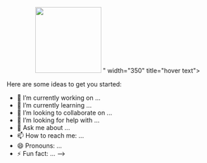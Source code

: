<p align="center">
  <img src="<svg width="700" height="150" viewBox="0 0 700 150" fill="none" xmlns="http://www.w3.org/2000/svg">
<rect width="700" height="150" fill="#F5F5F5"/>
<rect width="700" height="150" fill="url(#paint0_linear_0_1)"/>
<g filter="url(#filter0_d_0_1)">
<path d="M208.016 89.48C205.216 89.48 202.789 88.9733 200.736 87.96C198.683 86.9467 197.109 85.52 196.016 83.68C194.923 81.84 194.376 79.72 194.376 77.32C194.376 74.1467 195.096 71.2933 196.536 68.76C198.003 66.2 200.043 64.1867 202.656 62.72C205.296 61.2533 208.309 60.52 211.696 60.52C214.496 60.52 216.923 61.0267 218.976 62.04C221.029 63.0533 222.603 64.48 223.696 66.32C224.789 68.16 225.336 70.28 225.336 72.68C225.336 75.8533 224.603 78.72 223.136 81.28C221.696 83.8133 219.656 85.8133 217.016 87.28C214.403 88.7467 211.403 89.48 208.016 89.48ZM208.576 83.96C210.629 83.96 212.429 83.4667 213.976 82.48C215.523 81.4933 216.709 80.1733 217.536 78.52C218.363 76.8667 218.776 75.04 218.776 73.04C218.776 70.9067 218.109 69.2133 216.776 67.96C215.443 66.68 213.563 66.04 211.136 66.04C209.083 66.04 207.283 66.5333 205.736 67.52C204.189 68.5067 203.003 69.8267 202.176 71.48C201.349 73.1333 200.936 74.96 200.936 76.96C200.936 79.0933 201.603 80.8 202.936 82.08C204.269 83.3333 206.149 83.96 208.576 83.96ZM239.486 89.32C237.619 89.32 235.846 89.12 234.166 88.72C232.513 88.2933 231.219 87.7467 230.286 87.08L232.686 82.56C233.619 83.1733 234.753 83.6667 236.086 84.04C237.446 84.4133 238.806 84.6 240.166 84.6C241.579 84.6 242.633 84.4267 243.326 84.08C244.019 83.7067 244.366 83.1867 244.366 82.52C244.366 81.9867 244.059 81.6 243.446 81.36C242.833 81.12 241.846 80.8667 240.486 80.6C238.939 80.3067 237.659 79.9867 236.646 79.64C235.659 79.2933 234.793 78.7333 234.046 77.96C233.326 77.16 232.966 76.08 232.966 74.72C232.966 72.3467 233.953 70.4933 235.926 69.16C237.926 67.8267 240.539 67.16 243.766 67.16C245.259 67.16 246.713 67.32 248.126 67.64C249.539 67.96 250.739 68.4 251.726 68.96L249.486 73.52C247.726 72.4267 245.606 71.88 243.126 71.88C241.766 71.88 240.726 72.08 240.006 72.48C239.313 72.88 238.966 73.3867 238.966 74C238.966 74.56 239.273 74.9733 239.886 75.24C240.499 75.48 241.526 75.7467 242.966 76.04C244.486 76.3333 245.726 76.6533 246.686 77C247.673 77.32 248.526 77.8667 249.246 78.64C249.966 79.4133 250.326 80.4667 250.326 81.8C250.326 84.2 249.313 86.0533 247.286 87.36C245.286 88.6667 242.686 89.32 239.486 89.32ZM273.736 76.84L281.136 89H273.896L268.776 80.64L264.976 83.8L263.936 89H257.696L263.616 59.32H269.856L266.536 75.92L276.856 67.48H284.976L273.736 76.84ZM313.46 67.48L309.18 89H303.26L303.66 86.88C301.873 88.5067 299.673 89.32 297.06 89.32C295.38 89.32 293.833 88.9333 292.42 88.16C291.006 87.3867 289.873 86.28 289.02 84.84C288.193 83.3733 287.78 81.6533 287.78 79.68C287.78 77.3067 288.3 75.1733 289.34 73.28C290.406 71.36 291.846 69.8667 293.66 68.8C295.473 67.7067 297.473 67.16 299.66 67.16C302.966 67.16 305.3 68.24 306.66 70.4L307.22 67.48H313.46ZM298.98 84.16C300.206 84.16 301.3 83.8667 302.26 83.28C303.22 82.6667 303.966 81.8267 304.5 80.76C305.033 79.6933 305.3 78.4667 305.3 77.08C305.3 75.6133 304.86 74.4533 303.98 73.6C303.126 72.7467 301.926 72.32 300.38 72.32C299.153 72.32 298.06 72.6267 297.1 73.24C296.14 73.8267 295.393 74.6533 294.86 75.72C294.326 76.7867 294.06 78.0133 294.06 79.4C294.06 80.8667 294.486 82.0267 295.34 82.88C296.22 83.7333 297.433 84.16 298.98 84.16ZM329.437 70.04C330.37 69.0267 331.49 68.2933 332.797 67.84C334.13 67.3867 335.69 67.16 337.477 67.16L336.357 72.92C335.61 72.8667 335.13 72.84 334.917 72.84C333.024 72.84 331.504 73.3067 330.357 74.24C329.237 75.1733 328.477 76.6267 328.077 78.6L325.997 89H319.757L324.037 67.48H329.957L329.437 70.04ZM366.365 83.12H361.765L360.605 89H354.285L355.485 83.12H340.405L341.245 78.76L357.725 61H364.805L349.445 77.84H356.805L357.845 72.6H363.885L362.845 77.84H367.445L366.365 83.12ZM384.463 89.48C381.343 89.48 378.876 88.5467 377.063 86.68C375.25 84.7867 374.343 82.1867 374.343 78.88C374.343 75.52 374.956 72.44 376.183 69.64C377.436 66.84 379.17 64.6267 381.383 63C383.596 61.3467 386.116 60.52 388.943 60.52C392.063 60.52 394.53 61.4667 396.343 63.36C398.156 65.2267 399.063 67.8133 399.063 71.12C399.063 74.48 398.436 77.56 397.183 80.36C395.956 83.16 394.236 85.3867 392.023 87.04C389.81 88.6667 387.29 89.48 384.463 89.48ZM385.063 84C386.61 84 387.943 83.3333 389.063 82C390.21 80.6667 391.076 79.0133 391.663 77.04C392.25 75.04 392.543 73.12 392.543 71.28C392.543 69.4933 392.17 68.1733 391.423 67.32C390.703 66.44 389.676 66 388.343 66C386.796 66 385.45 66.6667 384.303 68C383.183 69.3333 382.33 71 381.743 73C381.156 74.9733 380.863 76.88 380.863 78.72C380.863 80.5067 381.223 81.84 381.943 82.72C382.69 83.5733 383.73 84 385.063 84ZM413.818 83.72H425.578L424.538 89H403.338L404.178 84.8L416.938 74.8C418.485 73.5467 419.551 72.4933 420.138 71.64C420.751 70.7867 421.058 69.8933 421.058 68.96C421.058 68.0267 420.698 67.28 419.978 66.72C419.285 66.16 418.271 65.88 416.938 65.88C415.818 65.88 414.738 66.1333 413.698 66.64C412.658 67.1467 411.751 67.8667 410.978 68.8L406.618 65.64C407.765 64.0667 409.338 62.8267 411.338 61.92C413.338 60.9867 415.525 60.52 417.898 60.52C419.845 60.52 421.551 60.84 423.018 61.48C424.511 62.12 425.658 63.0133 426.458 64.16C427.285 65.3067 427.698 66.6 427.698 68.04C427.698 69.7733 427.218 71.4 426.258 72.92C425.298 74.44 423.631 76.12 421.258 77.96L413.818 83.72ZM446.252 60.52C448.492 60.52 450.452 60.96 452.132 61.84C453.839 62.72 455.159 64.0267 456.092 65.76C457.052 67.4667 457.532 69.5467 457.532 72C457.532 74.8267 456.932 77.5867 455.732 80.28C454.532 82.9467 452.665 85.1467 450.132 86.88C447.599 88.6133 444.465 89.48 440.732 89.48C439.185 89.48 437.705 89.32 436.292 89C434.905 88.6533 433.772 88.1867 432.892 87.6L435.852 82.84C437.185 83.7467 438.932 84.2 441.092 84.2C443.705 84.2 445.785 83.4667 447.332 82C448.905 80.5333 449.945 78.64 450.452 76.32C448.852 77.8133 446.759 78.56 444.172 78.56C442.492 78.56 440.959 78.24 439.572 77.6C438.185 76.96 437.079 76.04 436.252 74.84C435.425 73.6133 435.012 72.16 435.012 70.48C435.012 68.48 435.492 66.7333 436.452 65.24C437.439 63.72 438.785 62.56 440.492 61.76C442.199 60.9333 444.119 60.52 446.252 60.52ZM445.852 73.72C447.372 73.72 448.599 73.3067 449.532 72.48C450.465 71.6533 450.932 70.6 450.932 69.32C450.932 68.2 450.519 67.2667 449.692 66.52C448.865 65.7467 447.745 65.36 446.332 65.36C444.892 65.36 443.719 65.7733 442.812 66.6C441.905 67.4267 441.452 68.5333 441.452 69.92C441.452 71.0933 441.852 72.0267 442.652 72.72C443.452 73.3867 444.519 73.72 445.852 73.72ZM478.406 61L472.806 89H466.326L470.886 66.2H465.286L466.326 61H478.406ZM492.71 83.72H504.47L503.43 89H482.23L483.07 84.8L495.83 74.8C497.377 73.5467 498.444 72.4933 499.03 71.64C499.644 70.7867 499.95 69.8933 499.95 68.96C499.95 68.0267 499.59 67.28 498.87 66.72C498.177 66.16 497.164 65.88 495.83 65.88C494.71 65.88 493.63 66.1333 492.59 66.64C491.55 67.1467 490.644 67.8667 489.87 68.8L485.51 65.64C486.657 64.0667 488.23 62.8267 490.23 61.92C492.23 60.9867 494.417 60.52 496.79 60.52C498.737 60.52 500.444 60.84 501.91 61.48C503.404 62.12 504.55 63.0133 505.35 64.16C506.177 65.3067 506.59 66.6 506.59 68.04C506.59 69.7733 506.11 71.4 505.15 72.92C504.19 74.44 502.524 76.12 500.15 77.96L492.71 83.72Z" fill="white"/>
<path d="M200.736 87.96L201.178 87.0633L201.178 87.0633L200.736 87.96ZM196.016 83.68L196.876 83.1692L196.876 83.1692L196.016 83.68ZM196.536 68.76L195.668 68.2629L195.667 68.2658L196.536 68.76ZM202.656 62.72L202.17 61.8458L202.167 61.8479L202.656 62.72ZM218.976 62.04L218.533 62.9367L218.533 62.9367L218.976 62.04ZM223.136 81.28L222.268 80.7829L222.267 80.7858L223.136 81.28ZM217.016 87.28L216.53 86.4058L216.527 86.4079L217.016 87.28ZM213.976 82.48L213.438 81.6369L213.438 81.6369L213.976 82.48ZM217.536 78.52L218.43 78.9672L218.43 78.9672L217.536 78.52ZM216.776 67.96L216.083 68.6814L216.091 68.6886L216.776 67.96ZM202.176 71.48L201.282 71.0328L201.282 71.0328L202.176 71.48ZM202.936 82.08L202.243 82.8014L202.251 82.8086L202.936 82.08ZM208.016 88.48C205.336 88.48 203.067 87.9952 201.178 87.0633L200.293 88.8567C202.512 89.9515 205.096 90.48 208.016 90.48V88.48ZM201.178 87.0633C199.286 86.1293 197.863 84.8312 196.876 83.1692L195.156 84.1908C196.355 86.2088 198.079 87.7641 200.293 88.8567L201.178 87.0633ZM196.876 83.1692C195.885 81.5019 195.376 79.5625 195.376 77.32H193.376C193.376 79.8775 193.96 82.1781 195.156 84.1908L196.876 83.1692ZM195.376 77.32C195.376 74.3041 196.058 71.6237 197.405 69.2542L195.667 68.2658C194.133 70.963 193.376 73.9893 193.376 77.32H195.376ZM197.404 69.2571C198.779 66.8566 200.687 64.9717 203.145 63.5921L202.167 61.8479C199.398 63.4016 197.226 65.5434 195.668 68.2629L197.404 69.2571ZM203.142 63.5942C205.616 62.2197 208.458 61.52 211.696 61.52V59.52C208.16 59.52 204.976 60.287 202.17 61.8458L203.142 63.5942ZM211.696 61.52C214.376 61.52 216.645 62.0048 218.533 62.9367L219.418 61.1433C217.2 60.0485 214.616 59.52 211.696 59.52V61.52ZM218.533 62.9367C220.426 63.8707 221.849 65.1688 222.836 66.8308L224.556 65.8092C223.357 63.7912 221.633 62.2359 219.418 61.1433L218.533 62.9367ZM222.836 66.8308C223.827 68.4981 224.336 70.4375 224.336 72.68H226.336C226.336 70.1225 225.752 67.8219 224.556 65.8092L222.836 66.8308ZM224.336 72.68C224.336 75.6925 223.642 78.3856 222.268 80.7829L224.004 81.7771C225.564 79.0544 226.336 76.0141 226.336 72.68H224.336ZM222.267 80.7858C220.921 83.1537 219.016 85.0249 216.53 86.4058L217.502 88.1542C220.296 86.6018 222.471 84.4729 224.005 81.7742L222.267 80.7858ZM216.527 86.4079C214.081 87.7803 211.254 88.48 208.016 88.48V90.48C211.551 90.48 214.724 89.713 217.505 88.1521L216.527 86.4079ZM208.576 84.96C210.796 84.96 212.788 84.4241 214.514 83.3231L213.438 81.6369C212.071 82.5092 210.462 82.96 208.576 82.96V84.96ZM214.514 83.3231C216.214 82.2383 217.523 80.781 218.43 78.9672L216.642 78.0728C215.895 79.5656 214.831 80.7483 213.438 81.6369L214.514 83.3231ZM218.43 78.9672C219.332 77.1639 219.776 75.1823 219.776 73.04H217.776C217.776 74.8977 217.393 76.5695 216.642 78.0728L218.43 78.9672ZM219.776 73.04C219.776 70.6806 219.029 68.7054 217.461 67.2314L216.091 68.6886C217.19 69.7213 217.776 71.1327 217.776 73.04H219.776ZM217.468 67.2386C215.896 65.7294 213.737 65.04 211.136 65.04V67.04C213.388 67.04 214.989 67.6306 216.083 68.6814L217.468 67.2386ZM211.136 65.04C208.915 65.04 206.924 65.5759 205.198 66.6769L206.274 68.3631C207.641 67.4908 209.25 67.04 211.136 67.04V65.04ZM205.198 66.6769C203.498 67.7617 202.188 69.219 201.282 71.0328L203.07 71.9272C203.817 70.4344 204.881 69.2517 206.274 68.3631L205.198 66.6769ZM201.282 71.0328C200.38 72.8361 199.936 74.8177 199.936 76.96H201.936C201.936 75.1023 202.319 73.4305 203.07 71.9272L201.282 71.0328ZM199.936 76.96C199.936 79.3198 200.683 81.3033 202.243 82.8014L203.628 81.3586C202.522 80.2967 201.936 78.8668 201.936 76.96H199.936ZM202.251 82.8086C203.824 84.2869 205.98 84.96 208.576 84.96V82.96C206.319 82.96 204.715 82.3797 203.621 81.3514L202.251 82.8086ZM234.166 88.72L233.916 89.6883L233.925 89.6906L233.934 89.6928L234.166 88.72ZM230.286 87.08L229.403 86.611L228.992 87.3846L229.705 87.8937L230.286 87.08ZM232.686 82.56L233.235 81.7243L232.318 81.1214L231.803 82.091L232.686 82.56ZM236.086 84.04L235.816 85.003L235.821 85.0043L236.086 84.04ZM243.326 84.08L243.773 84.9744L243.787 84.9677L243.8 84.9605L243.326 84.08ZM243.446 81.36L243.81 80.4288L243.81 80.4288L243.446 81.36ZM240.486 80.6L240.678 79.6187L240.672 79.6175L240.486 80.6ZM236.646 79.64L236.314 80.5835L236.322 80.5862L236.646 79.64ZM234.046 77.96L233.303 78.629L233.314 78.642L233.327 78.6546L234.046 77.96ZM235.926 69.16L235.371 68.3279L235.366 68.3314L235.926 69.16ZM248.126 67.64L248.347 66.6647L248.347 66.6647L248.126 67.64ZM251.726 68.96L252.623 69.4009L253.039 68.5553L252.22 68.0903L251.726 68.96ZM249.486 73.52L248.958 74.3694L249.896 74.9523L250.383 73.9609L249.486 73.52ZM240.006 72.48L239.52 71.6058L239.513 71.6098L239.506 71.6138L240.006 72.48ZM239.886 75.24L239.487 76.1571L239.504 76.1645L239.522 76.1712L239.886 75.24ZM242.966 76.04L242.766 77.0199L242.776 77.0219L242.966 76.04ZM246.686 77L246.346 77.9406L246.362 77.9461L246.377 77.9512L246.686 77ZM249.246 78.64L248.514 79.3214L248.514 79.3214L249.246 78.64ZM247.286 87.36L246.744 86.5195L246.739 86.5228L247.286 87.36ZM239.486 88.32C237.691 88.32 235.996 88.1277 234.398 87.7472L233.934 89.6928C235.696 90.1123 237.548 90.32 239.486 90.32V88.32ZM234.416 87.7517C232.829 87.3422 231.664 86.8356 230.867 86.2663L229.705 87.8937C230.774 88.6578 232.196 89.2445 233.916 89.6883L234.416 87.7517ZM231.169 87.549L233.569 83.029L231.803 82.091L229.403 86.611L231.169 87.549ZM232.137 83.3957C233.174 84.0773 234.407 84.6082 235.816 85.003L236.356 83.077C235.099 82.7251 234.065 82.2694 233.235 81.7243L232.137 83.3957ZM235.821 85.0043C237.264 85.4005 238.713 85.6 240.166 85.6V83.6C238.899 83.6 237.628 83.4262 236.351 83.0757L235.821 85.0043ZM240.166 85.6C241.627 85.6 242.869 85.4265 243.773 84.9744L242.879 83.1856C242.396 83.4269 241.532 83.6 240.166 83.6V85.6ZM243.8 84.9605C244.747 84.4507 245.366 83.6283 245.366 82.52H243.366C243.366 82.745 243.292 82.9626 242.852 83.1995L243.8 84.9605ZM245.366 82.52C245.366 82.0472 245.225 81.5934 244.919 81.2086C244.625 80.8379 244.228 80.5923 243.81 80.4288L243.082 82.2912C243.277 82.3677 243.34 82.4354 243.352 82.4514C243.358 82.4584 243.359 82.4613 243.36 82.4637C243.361 82.4671 243.366 82.4835 243.366 82.52H245.366ZM243.81 80.4288C243.109 80.1541 242.048 79.8872 240.678 79.6187L240.294 81.5813C241.644 81.8462 242.557 82.0859 243.082 82.2912L243.81 80.4288ZM240.672 79.6175C239.153 79.3293 237.923 79.0198 236.97 78.6938L236.322 80.5862C237.396 80.9535 238.726 81.284 240.3 81.5825L240.672 79.6175ZM236.977 78.6965C236.142 78.403 235.407 77.9299 234.765 77.2654L233.327 78.6546C234.178 79.5367 235.177 80.1837 236.314 80.5835L236.977 78.6965ZM234.789 77.291C234.275 76.7193 233.966 75.9004 233.966 74.72H231.966C231.966 76.2596 232.377 77.6007 233.303 78.629L234.789 77.291ZM233.966 74.72C233.966 72.6802 234.787 71.1367 236.486 69.9886L235.366 68.3314C233.119 69.8499 231.966 72.0131 231.966 74.72H233.966ZM236.481 69.992C238.269 68.7999 240.671 68.16 243.766 68.16V66.16C240.408 66.16 237.583 66.8534 235.371 68.3279L236.481 69.992ZM243.766 68.16C245.187 68.16 246.566 68.3122 247.905 68.6153L248.347 66.6647C246.859 66.3278 245.331 66.16 243.766 66.16V68.16ZM247.905 68.6153C249.248 68.9193 250.351 69.3293 251.232 69.8297L252.22 68.0903C251.128 67.4707 249.831 67.0007 248.347 66.6647L247.905 68.6153ZM250.828 68.5191L248.588 73.0791L250.383 73.9609L252.623 69.4009L250.828 68.5191ZM250.014 72.6706C248.066 71.4609 245.755 70.88 243.126 70.88V72.88C245.456 72.88 247.385 73.3924 248.958 74.3694L250.014 72.6706ZM243.126 70.88C241.694 70.88 240.456 71.086 239.52 71.6058L240.492 73.3542C240.996 73.074 241.838 72.88 243.126 72.88V70.88ZM239.506 71.6138C238.612 72.1299 237.966 72.9197 237.966 74H239.966C239.966 73.8536 240.014 73.6301 240.506 73.3462L239.506 71.6138ZM237.966 74C237.966 74.4746 238.1 74.9315 238.393 75.3258C238.677 75.7092 239.067 75.9743 239.487 76.1571L240.285 74.3229C240.092 74.239 240.021 74.1641 239.999 74.1342C239.985 74.1152 239.966 74.0854 239.966 74H237.966ZM239.522 76.1712C240.221 76.4451 241.321 76.7255 242.766 77.0199L243.166 75.0601C241.73 74.7678 240.777 74.5149 240.25 74.3088L239.522 76.1712ZM242.776 77.0219C244.269 77.3098 245.453 77.6181 246.346 77.9406L247.026 76.0594C245.999 75.6886 244.703 75.3568 243.155 75.0581L242.776 77.0219ZM246.377 77.9512C247.199 78.2177 247.908 78.6701 248.514 79.3214L249.978 77.9586C249.144 77.0632 248.146 76.4223 246.994 76.0488L246.377 77.9512ZM248.514 79.3214C249.02 79.8647 249.326 80.6506 249.326 81.8H251.326C251.326 80.2828 250.912 78.9619 249.978 77.9586L248.514 79.3214ZM249.326 81.8C249.326 83.8583 248.487 85.3959 246.744 86.5195L247.828 88.2005C250.138 86.7107 251.326 84.5417 251.326 81.8H249.326ZM246.739 86.5228C244.948 87.6928 242.556 88.32 239.486 88.32V90.32C242.816 90.32 245.624 89.6405 247.833 88.1972L246.739 86.5228ZM273.736 76.84L273.096 76.0716L272.433 76.6233L272.882 77.3599L273.736 76.84ZM281.136 89V90H282.915L281.99 88.4801L281.136 89ZM273.896 89L273.043 89.5223L273.336 90H273.896V89ZM268.776 80.64L269.629 80.1177L269.025 79.1322L268.137 79.8711L268.776 80.64ZM264.976 83.8L264.337 83.0311L264.065 83.2572L263.995 83.6039L264.976 83.8ZM263.936 89V90H264.756L264.917 89.1961L263.936 89ZM257.696 89L256.715 88.8044L256.477 90H257.696V89ZM263.616 59.32V58.32H262.796L262.635 59.1244L263.616 59.32ZM269.856 59.32L270.837 59.5161L271.076 58.32H269.856V59.32ZM266.536 75.92L265.555 75.7239L265.008 78.4616L267.169 76.6941L266.536 75.92ZM276.856 67.48V66.48H276.499L276.223 66.7059L276.856 67.48ZM284.976 67.48L285.616 68.2484L287.739 66.48H284.976V67.48ZM272.882 77.3599L280.282 89.5199L281.99 88.4801L274.59 76.3201L272.882 77.3599ZM281.136 88H273.896V90H281.136V88ZM274.749 88.4777L269.629 80.1177L267.923 81.1623L273.043 89.5223L274.749 88.4777ZM268.137 79.8711L264.337 83.0311L265.615 84.5689L269.415 81.4089L268.137 79.8711ZM263.995 83.6039L262.955 88.8039L264.917 89.1961L265.957 83.9961L263.995 83.6039ZM263.936 88H257.696V90H263.936V88ZM258.677 89.1956L264.597 59.5156L262.635 59.1244L256.715 88.8044L258.677 89.1956ZM263.616 60.32H269.856V58.32H263.616V60.32ZM268.875 59.1239L265.555 75.7239L267.517 76.1161L270.837 59.5161L268.875 59.1239ZM267.169 76.6941L277.489 68.2541L276.223 66.7059L265.903 75.1459L267.169 76.6941ZM276.856 68.48H284.976V66.48H276.856V68.48ZM284.336 66.7116L273.096 76.0716L274.376 77.6084L285.616 68.2484L284.336 66.7116ZM313.46 67.48L314.44 67.6751L314.678 66.48H313.46V67.48ZM309.18 89V90H310L310.16 89.1951L309.18 89ZM303.26 89L302.277 88.8146L302.053 90H303.26V89ZM303.66 86.88L304.642 87.0654L305.196 84.1284L302.986 86.1406L303.66 86.88ZM292.42 88.16L292.9 87.2827L292.9 87.2827L292.42 88.16ZM289.02 84.84L288.149 85.331L288.154 85.3405L288.159 85.3498L289.02 84.84ZM289.34 73.28L288.466 72.7944L288.463 72.7986L289.34 73.28ZM293.66 68.8L294.167 69.662L294.176 69.6564L293.66 68.8ZM306.66 70.4L305.813 70.9328L307.164 73.0782L307.642 70.5883L306.66 70.4ZM307.22 67.48V66.48H306.393L306.238 67.2916L307.22 67.48ZM302.26 83.28L302.781 84.1333L302.79 84.1281L302.798 84.1227L302.26 83.28ZM304.5 80.76L303.605 80.3128L303.605 80.3128L304.5 80.76ZM303.98 73.6L303.273 74.3071L303.278 74.3125L303.284 74.3179L303.98 73.6ZM297.1 73.24L297.621 74.0933L297.63 74.0881L297.638 74.0827L297.1 73.24ZM294.86 75.72L295.754 76.1672L295.754 76.1672L294.86 75.72ZM295.34 82.88L294.633 83.5871L294.638 83.5925L294.644 83.5979L295.34 82.88ZM312.479 67.2849L308.199 88.8049L310.16 89.1951L314.44 67.6751L312.479 67.2849ZM309.18 88H303.26V90H309.18V88ZM304.242 89.1854L304.642 87.0654L302.677 86.6946L302.277 88.8146L304.242 89.1854ZM302.986 86.1406C301.4 87.5853 299.446 88.32 297.06 88.32V90.32C299.9 90.32 302.346 89.4281 304.333 87.6194L302.986 86.1406ZM297.06 88.32C295.54 88.32 294.159 87.972 292.9 87.2827L291.94 89.0373C293.507 89.8946 295.219 90.32 297.06 90.32V88.32ZM292.9 87.2827C291.65 86.599 290.646 85.6221 289.88 84.3302L288.159 85.3498C289.1 86.9379 290.363 88.1743 291.94 89.0373L292.9 87.2827ZM289.891 84.349C289.162 83.0562 288.78 81.5111 288.78 79.68H286.78C286.78 81.7956 287.224 83.6905 288.149 85.331L289.891 84.349ZM288.78 79.68C288.78 77.458 289.265 75.493 290.216 73.7614L288.463 72.7986C287.334 74.8536 286.78 77.1553 286.78 79.68H288.78ZM290.214 73.7656C291.198 71.9944 292.514 70.6341 294.167 69.6619L293.153 67.9381C291.179 69.0992 289.615 70.7256 288.466 72.7944L290.214 73.7656ZM294.176 69.6564C295.828 68.6602 297.649 68.16 299.66 68.16V66.16C297.297 66.16 295.118 66.7532 293.143 67.9436L294.176 69.6564ZM299.66 68.16C302.738 68.16 304.69 69.1491 305.813 70.9328L307.506 69.8672C305.909 67.3309 303.195 66.16 299.66 66.16V68.16ZM307.642 70.5883L308.202 67.6683L306.238 67.2916L305.678 70.2117L307.642 70.5883ZM307.22 68.48H313.46V66.48H307.22V68.48ZM298.98 85.16C300.373 85.16 301.65 84.8245 302.781 84.1333L301.738 82.4267C300.949 82.9088 300.04 83.16 298.98 83.16V85.16ZM302.798 84.1227C303.918 83.4075 304.784 82.4275 305.394 81.2072L303.605 80.3128C303.149 81.2258 302.522 81.9259 301.721 82.4373L302.798 84.1227ZM305.394 81.2072C306.007 79.9807 306.3 78.5967 306.3 77.08H304.3C304.3 78.3367 304.059 79.4059 303.605 80.3128L305.394 81.2072ZM306.3 77.08C306.3 75.4 305.788 73.9602 304.676 72.8821L303.284 74.3179C303.932 74.9465 304.3 75.8267 304.3 77.08H306.3ZM304.687 72.8929C303.597 71.8031 302.113 71.32 300.38 71.32V73.32C301.739 73.32 302.656 73.6902 303.273 74.3071L304.687 72.8929ZM300.38 71.32C298.978 71.32 297.694 71.6733 296.561 72.3973L297.638 74.0827C298.425 73.58 299.329 73.32 300.38 73.32V71.32ZM296.578 72.3867C295.449 73.0771 294.577 74.049 293.965 75.2728L295.754 76.1672C296.209 75.2577 296.831 74.5763 297.621 74.0933L296.578 72.3867ZM293.965 75.2728C293.352 76.4993 293.06 77.8833 293.06 79.4H295.06C295.06 78.1433 295.301 77.0741 295.754 76.1672L293.965 75.2728ZM293.06 79.4C293.06 81.071 293.553 82.5072 294.633 83.5871L296.047 82.1729C295.42 81.5462 295.06 80.6623 295.06 79.4H293.06ZM294.644 83.5979C295.756 84.6764 297.244 85.16 298.98 85.16V83.16C297.622 83.16 296.684 82.7903 296.036 82.1621L294.644 83.5979ZM329.437 70.04L328.457 69.8409L327.743 73.355L330.172 70.7175L329.437 70.04ZM332.797 67.84L332.475 66.8932L332.469 66.8952L332.797 67.84ZM337.477 67.16L338.458 67.3509L338.69 66.16H337.477V67.16ZM336.357 72.92L336.286 73.9175L337.169 73.9806L337.338 73.1109L336.357 72.92ZM330.357 74.24L329.726 73.4644L329.717 73.4718L330.357 74.24ZM328.077 78.6L327.097 78.4013L327.096 78.4039L328.077 78.6ZM325.997 89V90H326.817L326.977 89.1961L325.997 89ZM319.757 89L318.776 88.8049L318.538 90H319.757V89ZM324.037 67.48V66.48H323.216L323.056 67.2849L324.037 67.48ZM329.957 67.48L330.937 67.6791L331.18 66.48H329.957V67.48ZM330.172 70.7175C330.994 69.826 331.973 69.1842 333.125 68.7848L332.469 66.8952C331.007 67.4024 329.747 68.2273 328.701 69.3625L330.172 70.7175ZM333.119 68.7868C334.325 68.3767 335.772 68.16 337.477 68.16V66.16C335.609 66.16 333.936 66.3966 332.475 66.8932L333.119 68.7868ZM336.495 66.9691L335.375 72.7291L337.338 73.1109L338.458 67.3509L336.495 66.9691ZM336.428 71.9225C335.691 71.8699 335.173 71.84 334.917 71.84V73.84C335.087 73.84 335.529 73.8634 336.286 73.9175L336.428 71.9225ZM334.917 71.84C332.859 71.84 331.096 72.3493 329.726 73.4644L330.988 75.0156C331.911 74.264 333.188 73.84 334.917 73.84V71.84ZM329.717 73.4718C328.366 74.5975 327.525 76.289 327.097 78.4013L329.057 78.7987C329.429 76.9643 330.108 75.7491 330.997 75.0082L329.717 73.4718ZM327.096 78.4039L325.016 88.8039L326.977 89.1961L329.057 78.7961L327.096 78.4039ZM325.997 88H319.757V90H325.997V88ZM320.738 89.1951L325.018 67.6751L323.056 67.2849L318.776 88.8049L320.738 89.1951ZM324.037 68.48H329.957V66.48H324.037V68.48ZM328.977 67.2809L328.457 69.8409L330.417 70.2391L330.937 67.6791L328.977 67.2809ZM366.365 83.12V84.12H367.181L367.345 83.3204L366.365 83.12ZM361.765 83.12V82.12H360.943L360.784 82.9265L361.765 83.12ZM360.605 89V90H361.427L361.586 89.1935L360.605 89ZM354.285 89L353.305 88.8L353.06 90H354.285V89ZM355.485 83.12L356.465 83.32L356.71 82.12H355.485V83.12ZM340.405 83.12L339.423 82.9308L339.194 84.12H340.405V83.12ZM341.245 78.76L340.512 78.0798L340.317 78.2897L340.263 78.5708L341.245 78.76ZM357.725 61V60H357.289L356.992 60.3198L357.725 61ZM364.805 61L365.544 61.6739L367.071 60H364.805V61ZM349.445 77.84L348.706 77.1661L347.179 78.84H349.445V77.84ZM356.805 77.84V78.84H357.626L357.786 78.0347L356.805 77.84ZM357.845 72.6V71.6H357.024L356.864 72.4053L357.845 72.6ZM363.885 72.6L364.866 72.7947L365.103 71.6H363.885V72.6ZM362.845 77.84L361.864 77.6453L361.627 78.84H362.845V77.84ZM367.445 77.84L368.425 78.0404L368.67 76.84H367.445V77.84ZM366.365 82.12H361.765V84.12H366.365V82.12ZM360.784 82.9265L359.624 88.8065L361.586 89.1935L362.746 83.3135L360.784 82.9265ZM360.605 88H354.285V90H360.605V88ZM355.265 89.2L356.465 83.32L354.505 82.92L353.305 88.8L355.265 89.2ZM355.485 82.12H340.405V84.12H355.485V82.12ZM341.387 83.3092L342.227 78.9492L340.263 78.5708L339.423 82.9308L341.387 83.3092ZM341.978 79.4402L358.458 61.6802L356.992 60.3198L340.512 78.0798L341.978 79.4402ZM357.725 62H364.805V60H357.725V62ZM364.066 60.3261L348.706 77.1661L350.184 78.5139L365.544 61.6739L364.066 60.3261ZM349.445 78.84H356.805V76.84H349.445V78.84ZM357.786 78.0347L358.826 72.7947L356.864 72.4053L355.824 77.6453L357.786 78.0347ZM357.845 73.6H363.885V71.6H357.845V73.6ZM362.904 72.4053L361.864 77.6453L363.826 78.0347L364.866 72.7947L362.904 72.4053ZM362.845 78.84H367.445V76.84H362.845V78.84ZM366.465 77.6396L365.385 82.9196L367.345 83.3204L368.425 78.0404L366.465 77.6396ZM377.063 86.68L376.341 87.3717L376.346 87.3768L377.063 86.68ZM376.183 69.64L375.27 69.2314L375.267 69.2387L376.183 69.64ZM381.383 63L381.975 63.8058L381.982 63.8012L381.383 63ZM396.343 63.36L395.621 64.0517L395.626 64.0568L396.343 63.36ZM397.183 80.36L396.27 79.9514L396.267 79.9587L397.183 80.36ZM392.023 87.04L392.615 87.8458L392.622 87.8412L392.023 87.04ZM389.063 82L388.305 81.3479L388.297 81.3568L389.063 82ZM391.663 77.04L392.622 77.325L392.623 77.3215L391.663 77.04ZM391.423 67.32L390.649 67.9532L390.66 67.966L390.671 67.9785L391.423 67.32ZM384.303 68L383.545 67.3479L383.537 67.3568L384.303 68ZM381.743 73L382.702 73.285L382.703 73.2815L381.743 73ZM381.943 82.72L381.169 83.3532L381.18 83.366L381.191 83.3785L381.943 82.72ZM384.463 88.48C381.556 88.48 379.369 87.6182 377.78 85.9832L376.346 87.3768C378.384 89.4752 381.131 90.48 384.463 90.48V88.48ZM377.785 85.9883C376.194 84.3265 375.343 81.9994 375.343 78.88H373.343C373.343 82.374 374.306 85.2469 376.341 87.3717L377.785 85.9883ZM375.343 78.88C375.343 75.6443 375.933 72.7027 377.099 70.0413L375.267 69.2387C373.98 72.1773 373.343 75.3957 373.343 78.88H375.343ZM377.096 70.0486C378.287 67.3876 379.917 65.3184 381.975 63.8058L380.791 62.1942C378.422 63.9349 376.586 66.2924 375.27 69.2314L377.096 70.0486ZM381.982 63.8012C384.018 62.2801 386.327 61.52 388.943 61.52V59.52C385.906 59.52 383.175 60.4132 380.785 62.1988L381.982 63.8012ZM388.943 61.52C391.846 61.52 394.032 62.3924 395.621 64.0517L397.065 62.6683C395.028 60.5409 392.28 59.52 388.943 59.52V61.52ZM395.626 64.0568C397.212 65.6899 398.063 67.9999 398.063 71.12H400.063C400.063 67.6268 399.101 64.7634 397.06 62.6632L395.626 64.0568ZM398.063 71.12C398.063 74.3527 397.461 77.2918 396.27 79.9514L398.096 80.7686C399.412 77.8282 400.063 74.6073 400.063 71.12H398.063ZM396.267 79.9587C395.102 82.6175 393.485 84.6998 391.425 86.2388L392.622 87.8412C394.988 86.0735 396.811 83.7025 398.099 80.7613L396.267 79.9587ZM391.431 86.2342C389.395 87.7308 387.083 88.48 384.463 88.48V90.48C387.496 90.48 390.225 89.6025 392.615 87.8458L391.431 86.2342ZM385.063 85C386.945 85 388.546 84.1707 389.829 82.6432L388.297 81.3568C387.341 82.4959 386.275 83 385.063 83V85ZM389.821 82.652C391.074 81.1951 392.002 79.4106 392.622 77.325L390.705 76.755C390.151 78.6161 389.345 80.1382 388.305 81.348L389.821 82.652ZM392.623 77.3215C393.233 75.242 393.543 73.2269 393.543 71.28H391.543C391.543 73.0131 391.267 74.838 390.704 76.7585L392.623 77.3215ZM393.543 71.28C393.543 69.3836 393.152 67.7768 392.176 66.6615L390.671 67.9785C391.188 68.5698 391.543 69.6031 391.543 71.28H393.543ZM392.197 66.6868C391.253 65.5334 389.919 65 388.343 65V67C389.434 67 390.153 67.3466 390.649 67.9532L392.197 66.6868ZM388.343 65C386.463 65 384.853 65.8275 383.545 67.348L385.061 68.652C386.047 67.5058 387.13 67 388.343 67V65ZM383.537 67.3568C382.313 68.8147 381.402 70.6115 380.784 72.7185L382.703 73.2815C383.258 71.3885 384.053 69.8519 385.069 68.6432L383.537 67.3568ZM380.785 72.715C380.174 74.77 379.863 76.7728 379.863 78.72H381.863C381.863 76.9872 382.139 75.1766 382.702 73.285L380.785 72.715ZM379.863 78.72C379.863 80.6131 380.24 82.2175 381.169 83.3532L382.717 82.0868C382.206 81.4625 381.863 80.4002 381.863 78.72H379.863ZM381.191 83.3785C382.161 84.4876 383.497 85 385.063 85V83C383.962 83 383.219 82.6591 382.696 82.0615L381.191 83.3785ZM413.818 83.72L413.206 82.9293L410.893 84.72H413.818V83.72ZM425.578 83.72L426.559 83.9133L426.794 82.72H425.578V83.72ZM424.538 89V90H425.36L425.519 89.1933L424.538 89ZM403.338 89L402.358 88.8039L402.118 90H403.338V89ZM404.178 84.8L403.561 84.0129L403.27 84.2411L403.198 84.6039L404.178 84.8ZM416.938 74.8L417.555 75.5871L417.561 75.5821L417.568 75.5769L416.938 74.8ZM420.138 71.64L419.326 71.0564L419.32 71.0649L419.314 71.0735L420.138 71.64ZM419.978 66.72L419.35 67.4979L419.357 67.5037L419.364 67.5094L419.978 66.72ZM413.698 66.64L413.26 65.741L413.26 65.741L413.698 66.64ZM410.978 68.8L410.391 69.6097L411.15 70.1597L411.748 69.438L410.978 68.8ZM406.618 65.64L405.81 65.051L405.219 65.8613L406.031 66.4497L406.618 65.64ZM411.338 61.92L411.751 62.8308L411.761 62.8262L411.338 61.92ZM423.018 61.48L422.618 62.3966L422.624 62.3991L423.018 61.48ZM426.458 64.16L425.638 64.7322L425.642 64.7385L425.647 64.7448L426.458 64.16ZM426.258 72.92L427.104 73.454L427.104 73.454L426.258 72.92ZM421.258 77.96L421.87 78.7507L421.871 78.7503L421.258 77.96ZM413.818 84.72H425.578V82.72H413.818V84.72ZM424.597 83.5267L423.557 88.8067L425.519 89.1933L426.559 83.9133L424.597 83.5267ZM424.538 88H403.338V90H424.538V88ZM404.319 89.1961L405.159 84.9961L403.198 84.6039L402.358 88.8039L404.319 89.1961ZM404.795 85.5871L417.555 75.5871L416.321 74.0129L403.561 84.0129L404.795 85.5871ZM417.568 75.5769C419.134 74.308 420.292 73.1816 420.962 72.2065L419.314 71.0735C418.811 71.805 417.836 72.7854 416.309 74.0231L417.568 75.5769ZM420.95 72.2236C421.67 71.2226 422.058 70.1287 422.058 68.96H420.058C420.058 69.658 419.833 70.3507 419.326 71.0564L420.95 72.2236ZM422.058 68.96C422.058 67.7265 421.562 66.6852 420.592 65.9306L419.364 67.5094C419.834 67.8748 420.058 68.3269 420.058 68.96H422.058ZM420.606 65.9421C419.666 65.1823 418.391 64.88 416.938 64.88V66.88C418.152 66.88 418.904 67.1377 419.35 67.4979L420.606 65.9421ZM416.938 64.88C415.661 64.88 414.432 65.1701 413.26 65.741L414.136 67.539C415.044 67.0965 415.975 66.88 416.938 66.88V64.88ZM413.26 65.741C412.086 66.313 411.068 67.1244 410.208 68.162L411.748 69.438C412.435 68.609 413.23 67.9803 414.136 67.539L413.26 65.741ZM411.565 67.9903L407.205 64.8303L406.031 66.4497L410.391 69.6097L411.565 67.9903ZM407.426 66.229C408.459 64.8124 409.888 63.6754 411.751 62.8308L410.925 61.0092C408.788 61.9779 407.071 63.321 405.81 65.051L407.426 66.229ZM411.761 62.8262C413.619 61.9592 415.66 61.52 417.898 61.52V59.52C415.39 59.52 413.057 60.0141 410.915 61.0138L411.761 62.8262ZM417.898 61.52C419.736 61.52 421.302 61.8221 422.618 62.3965L423.418 60.5635C421.801 59.8579 419.953 59.52 417.898 59.52V61.52ZM422.624 62.3991C423.974 62.9777 424.961 63.7621 425.638 64.7322L427.278 63.5878C426.355 62.2645 425.049 61.2623 423.412 60.5609L422.624 62.3991ZM425.647 64.7448C426.348 65.7178 426.698 66.8057 426.698 68.04H428.698C428.698 66.3943 428.221 64.8955 427.269 63.5752L425.647 64.7448ZM426.698 68.04C426.698 69.577 426.276 71.0196 425.413 72.386L427.104 73.454C428.161 71.7804 428.698 69.9696 428.698 68.04H426.698ZM425.413 72.386C424.543 73.7636 422.98 75.3598 420.645 77.1697L421.871 78.7503C424.283 76.8802 426.054 75.1164 427.104 73.454L425.413 72.386ZM420.646 77.1693L413.206 82.9293L414.43 84.5107L421.87 78.7507L420.646 77.1693ZM452.132 61.84L451.668 62.7258L451.674 62.7288L452.132 61.84ZM456.092 65.76L455.211 66.2341L455.216 66.2422L455.22 66.2503L456.092 65.76ZM455.732 80.28L456.644 80.6904L456.645 80.687L455.732 80.28ZM450.132 86.88L449.567 86.0547L449.567 86.0547L450.132 86.88ZM436.292 89L436.049 89.9701L436.06 89.9728L436.071 89.9753L436.292 89ZM432.892 87.6L432.043 87.0719L431.531 87.8946L432.337 88.4321L432.892 87.6ZM435.852 82.84L436.414 82.0131L435.553 81.4273L435.003 82.3119L435.852 82.84ZM447.332 82L446.65 81.2685L446.644 81.2744L447.332 82ZM450.452 76.32L451.429 76.5334L452.113 73.402L449.77 75.5889L450.452 76.32ZM439.572 77.6L439.991 76.692L439.991 76.692L439.572 77.6ZM436.252 74.84L435.423 75.3989L435.428 75.4073L436.252 74.84ZM436.452 65.24L435.613 64.6955L435.611 64.6992L436.452 65.24ZM440.492 61.76L440.916 62.6655L440.928 62.66L440.492 61.76ZM449.532 72.48L450.195 73.2286L450.195 73.2286L449.532 72.48ZM449.692 66.52L449.009 67.2503L449.015 67.2562L449.022 67.2621L449.692 66.52ZM442.812 66.6L443.486 67.339L443.486 67.339L442.812 66.6ZM442.652 72.72L441.997 73.4757L442.004 73.482L442.012 73.4882L442.652 72.72ZM446.252 61.52C448.359 61.52 450.155 61.9333 451.668 62.7258L452.596 60.9542C450.749 59.9867 448.624 59.52 446.252 59.52V61.52ZM451.674 62.7288C453.196 63.5139 454.371 64.6737 455.211 66.2341L456.972 65.2859C455.946 63.3797 454.481 61.9261 452.59 60.9512L451.674 62.7288ZM455.22 66.2503C456.077 67.7739 456.532 69.6756 456.532 72H458.532C458.532 69.4177 458.026 67.1594 456.963 65.2697L455.22 66.2503ZM456.532 72C456.532 74.6804 455.964 77.3021 454.818 79.873L456.645 80.687C457.9 77.8712 458.532 74.9729 458.532 72H456.532ZM454.82 79.8696C453.699 82.3602 451.957 84.4197 449.567 86.0547L450.697 87.7053C453.374 85.8736 455.365 83.5331 456.644 80.6904L454.82 79.8696ZM449.567 86.0547C447.233 87.6516 444.308 88.48 440.732 88.48V90.48C444.623 90.48 447.964 89.5751 450.697 87.7053L449.567 86.0547ZM440.732 88.48C439.255 88.48 437.849 88.3272 436.513 88.0247L436.071 89.9753C437.562 90.3128 439.116 90.48 440.732 90.48V88.48ZM436.534 88.0299C435.222 87.7019 434.204 87.2731 433.447 86.7679L432.337 88.4321C433.34 89.1003 434.588 89.6048 436.049 89.9701L436.534 88.0299ZM433.741 88.1281L436.701 83.3681L435.003 82.3119L432.043 87.0719L433.741 88.1281ZM435.29 83.6669C436.836 84.7188 438.798 85.2 441.092 85.2V83.2C439.066 83.2 437.534 82.7745 436.414 82.0131L435.29 83.6669ZM441.092 85.2C443.9 85.2 446.248 84.4064 448.02 82.7256L446.644 81.2744C445.323 82.5269 443.51 83.2 441.092 83.2V85.2ZM448.014 82.7315C449.751 81.1118 450.883 79.0305 451.429 76.5334L449.475 76.1066C449.007 78.2495 448.059 79.9549 446.65 81.2685L448.014 82.7315ZM449.77 75.5889C448.388 76.8787 446.554 77.56 444.172 77.56V79.56C446.963 79.56 449.316 78.748 451.134 77.0511L449.77 75.5889ZM444.172 77.56C442.622 77.56 441.234 77.2656 439.991 76.692L439.153 78.508C440.684 79.2144 442.362 79.56 444.172 79.56V77.56ZM439.991 76.692C438.759 76.1235 437.795 75.3177 437.075 74.2727L435.428 75.4073C436.362 76.7623 437.611 77.7965 439.153 78.508L439.991 76.692ZM437.081 74.2811C436.38 73.2413 436.012 71.9888 436.012 70.48H434.012C434.012 72.3312 434.47 73.9853 435.423 75.3989L437.081 74.2811ZM436.012 70.48C436.012 68.6467 436.449 67.093 437.293 65.7808L435.611 64.6992C434.534 66.3737 434.012 68.3133 434.012 70.48H436.012ZM437.291 65.7845C438.171 64.4276 439.372 63.3895 440.916 62.6655L440.067 60.8545C438.199 61.7305 436.706 63.0124 435.613 64.6955L437.291 65.7845ZM440.928 62.66C442.482 61.9069 444.251 61.52 446.252 61.52V59.52C443.987 59.52 441.915 59.9597 440.056 60.86L440.928 62.66ZM445.852 74.72C447.56 74.72 449.041 74.2509 450.195 73.2286L448.869 71.7314C448.156 72.3625 447.184 72.72 445.852 72.72V74.72ZM450.195 73.2286C451.349 72.2064 451.932 70.8775 451.932 69.32H449.932C449.932 70.3224 449.581 71.1002 448.869 71.7314L450.195 73.2286ZM451.932 69.32C451.932 67.9189 451.4 66.7153 450.362 65.7779L449.022 67.2621C449.637 67.818 449.932 68.4811 449.932 69.32H451.932ZM450.375 65.7897C449.32 64.8027 447.933 64.36 446.332 64.36V66.36C447.557 66.36 448.41 66.6906 449.009 67.2503L450.375 65.7897ZM446.332 64.36C444.689 64.36 443.26 64.8378 442.138 65.861L443.486 67.339C444.177 66.7088 445.095 66.36 446.332 66.36V64.36ZM442.138 65.861C440.995 66.9029 440.452 68.2926 440.452 69.92H442.452C442.452 68.7741 442.815 67.9505 443.486 67.339L442.138 65.861ZM440.452 69.92C440.452 71.3481 440.952 72.5705 441.997 73.4757L443.307 71.9643C442.751 71.4829 442.452 70.8386 442.452 69.92H440.452ZM442.012 73.4882C443.037 74.3425 444.352 74.72 445.852 74.72V72.72C444.686 72.72 443.867 72.4308 443.292 71.9518L442.012 73.4882ZM478.406 61L479.387 61.1961L479.626 60H478.406V61ZM472.806 89V90H473.626L473.787 89.1961L472.806 89ZM466.326 89L465.346 88.8039L465.106 90H466.326V89ZM470.886 66.2L471.867 66.3961L472.106 65.2H470.886V66.2ZM465.286 66.2L464.306 66.0039L464.066 67.2H465.286V66.2ZM466.326 61V60H465.506L465.346 60.8039L466.326 61ZM477.426 60.8039L471.826 88.8039L473.787 89.1961L479.387 61.1961L477.426 60.8039ZM472.806 88H466.326V90H472.806V88ZM467.307 89.1961L471.867 66.3961L469.906 66.0039L465.346 88.8039L467.307 89.1961ZM470.886 65.2H465.286V67.2H470.886V65.2ZM466.267 66.3961L467.307 61.1961L465.346 60.8039L464.306 66.0039L466.267 66.3961ZM466.326 62H478.406V60H466.326V62ZM492.71 83.72L492.098 82.9293L489.785 84.72H492.71V83.72ZM504.47 83.72L505.451 83.9133L505.686 82.72H504.47V83.72ZM503.43 89V90H504.253L504.411 89.1933L503.43 89ZM482.23 89L481.25 88.8039L481.011 90H482.23V89ZM483.07 84.8L482.453 84.0129L482.162 84.2411L482.09 84.6039L483.07 84.8ZM495.83 74.8L496.447 75.5871L496.454 75.5821L496.46 75.5769L495.83 74.8ZM499.03 71.64L498.218 71.0564L498.212 71.0649L498.206 71.0735L499.03 71.64ZM498.87 66.72L498.242 67.4979L498.249 67.5037L498.256 67.5094L498.87 66.72ZM492.59 66.64L492.152 65.741L492.152 65.741L492.59 66.64ZM489.87 68.8L489.283 69.6097L490.042 70.1597L490.64 69.438L489.87 68.8ZM485.51 65.64L484.702 65.051L484.112 65.8613L484.923 66.4497L485.51 65.64ZM490.23 61.92L490.643 62.8308L490.653 62.8262L490.23 61.92ZM501.91 61.48L501.51 62.3966L501.516 62.3991L501.91 61.48ZM505.35 64.16L504.53 64.7322L504.535 64.7385L504.539 64.7448L505.35 64.16ZM505.15 72.92L505.996 73.454L505.996 73.454L505.15 72.92ZM500.15 77.96L500.762 78.7507L500.763 78.7503L500.15 77.96ZM492.71 84.72H504.47V82.72H492.71V84.72ZM503.489 83.5267L502.449 88.8067L504.411 89.1933L505.451 83.9133L503.489 83.5267ZM503.43 88H482.23V90H503.43V88ZM483.211 89.1961L484.051 84.9961L482.09 84.6039L481.25 88.8039L483.211 89.1961ZM483.687 85.5871L496.447 75.5871L495.213 74.0129L482.453 84.0129L483.687 85.5871ZM496.46 75.5769C498.026 74.308 499.184 73.1816 499.854 72.2065L498.206 71.0735C497.703 71.805 496.728 72.7854 495.201 74.0231L496.46 75.5769ZM499.842 72.2236C500.562 71.2226 500.95 70.1287 500.95 68.96H498.95C498.95 69.658 498.725 70.3507 498.218 71.0564L499.842 72.2236ZM500.95 68.96C500.95 67.7265 500.454 66.6852 499.484 65.9306L498.256 67.5094C498.726 67.8748 498.95 68.3269 498.95 68.96H500.95ZM499.499 65.9421C498.558 65.1823 497.283 64.88 495.83 64.88V66.88C497.044 66.88 497.796 67.1377 498.242 67.4979L499.499 65.9421ZM495.83 64.88C494.553 64.88 493.324 65.1701 492.152 65.741L493.028 67.539C493.936 67.0965 494.867 66.88 495.83 66.88V64.88ZM492.152 65.741C490.978 66.313 489.96 67.1244 489.1 68.162L490.64 69.438C491.327 68.609 492.122 67.9803 493.028 67.539L492.152 65.741ZM490.457 67.9903L486.097 64.8303L484.923 66.4497L489.283 69.6097L490.457 67.9903ZM486.318 66.229C487.351 64.8124 488.78 63.6754 490.643 62.8308L489.817 61.0092C487.681 61.9779 485.963 63.321 484.702 65.051L486.318 66.229ZM490.653 62.8262C492.511 61.9592 494.552 61.52 496.79 61.52V59.52C494.282 59.52 491.95 60.0141 489.807 61.0138L490.653 62.8262ZM496.79 61.52C498.628 61.52 500.194 61.8221 501.51 62.3965L502.31 60.5635C500.693 59.8579 498.846 59.52 496.79 59.52V61.52ZM501.516 62.3991C502.866 62.9777 503.853 63.7621 504.53 64.7322L506.17 63.5878C505.247 62.2645 503.941 61.2623 502.304 60.5609L501.516 62.3991ZM504.539 64.7448C505.241 65.7178 505.59 66.8057 505.59 68.04H507.59C507.59 66.3943 507.113 64.8955 506.161 63.5752L504.539 64.7448ZM505.59 68.04C505.59 69.577 505.168 71.0196 504.305 72.386L505.996 73.454C507.053 71.7804 507.59 69.9696 507.59 68.04H505.59ZM504.305 72.386C503.435 73.7636 501.872 75.3598 499.538 77.1697L500.763 78.7503C503.175 76.8802 504.946 75.1164 505.996 73.454L504.305 72.386ZM499.538 77.1693L492.098 82.9293L493.322 84.5107L500.762 78.7507L499.538 77.1693Z" fill="#55EEEE"/>
</g>
<defs>
<filter id="filter0_d_0_1" x="164.376" y="33.32" width="372.214" height="90.16" filterUnits="userSpaceOnUse" color-interpolation-filters="sRGB">
<feFlood flood-opacity="0" result="BackgroundImageFix"/>
<feColorMatrix in="SourceAlpha" type="matrix" values="0 0 0 0 0 0 0 0 0 0 0 0 0 0 0 0 0 0 127 0" result="hardAlpha"/>
<feOffset dy="4"/>
<feGaussianBlur stdDeviation="15"/>
<feComposite in2="hardAlpha" operator="out"/>
<feColorMatrix type="matrix" values="0 0 0 0 0.333333 0 0 0 0 0.933333 0 0 0 0 0.933333 0 0 0 1 0"/>
<feBlend mode="normal" in2="BackgroundImageFix" result="effect1_dropShadow_0_1"/>
<feBlend mode="normal" in="SourceGraphic" in2="effect1_dropShadow_0_1" result="shape"/>
</filter>
<linearGradient id="paint0_linear_0_1" x1="0" y1="0" x2="700" y2="150" gradientUnits="userSpaceOnUse">
<stop stop-color="#0B2D45"/>
<stop offset="1" stop-color="#015999"/>
</linearGradient>
</defs>
</svg>" width="350" title="hover text">
</p>

Here are some ideas to get you started:

- 🔭 I’m currently working on ...
- 🌱 I’m currently learning ...
- 👯 I’m looking to collaborate on ...
- 🤔 I’m looking for help with ...
- 💬 Ask me about ...
- 📫 How to reach me: ...
- 😄 Pronouns: ...
- ⚡ Fun fact: ...
-->

